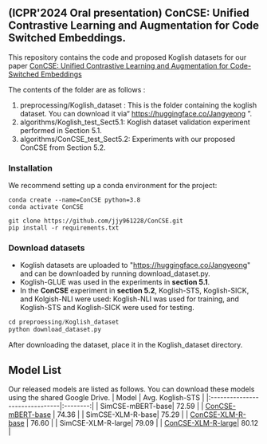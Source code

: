 ## (ICPR'2024 Oral presentation) ConCSE: Unified Contrastive Learning and Augmentation for Code Switched Embeddings.

This repository contains the code and proposed Koglish datasets for our paper [ConCSE: Unified Contrastive Learning and Augmentation for Code-Switched Embeddings](https://arxiv.org/abs/2409.00120)

The contents of the folder are as follows : 
1. preprocessing/Koglish_dataset : This is the folder containing the koglish dataset. You can download it via“ https://huggingface.co/Jangyeong ”.
2. algorithms/Koglish_test_Sect5.1: Koglish dataset validation experiment performed in Section 5.1.
3. algorithms/ConCSE_test_Sect5.2: Experiments with our proposed ConCSE from Section 5.2.

### Installation ### 
We recommend setting up a conda environment for the project:
```
conda create --name=ConCSE python=3.8
conda activate ConCSE

git clone https://github.com/jjy961228/ConCSE.git
pip install -r requirements.txt
```

### Download datasets ###
* Koglish datasets are uploaded to "https://huggingface.co/Jangyeong" and can be downloaded by running download_dataset.py.
* Koglish-GLUE was used in the experiments in **section 5.1**. 
* In the **ConCSE** experiment in **section 5.2**, Koglish-STS, Koglish-SICK, and Kolgish-NLI were used: Koglish-NLI was used for training, and Koglish-STS and Koglish-SICK were used for testing.
``` python
cd preproessing/Koglish_dataset
python download_dataset.py
```
After downloading the dataset, place it in the Koglish_dataset directory.

## Model List

Our released models are listed as follows. You can download these models using the shared Google Drive.
|              Model              | Avg. Koglish-STS |
|:-------------------------------|:--------:|
| SimCSE-mBERT-base|   72.59 |
| [ConCSE-mBERT-base](https://drive.google.com/drive/folders/1k3JDP4WfRkVTypaiL3L1RO1qeve2yvhF?usp=sharing) |   74.36 |
| SimCSE-XLM-R-base|   75.29 |
| [ConCSE-XLM-R-base](https://drive.google.com/drive/folders/1k3JDP4WfRkVTypaiL3L1RO1qeve2yvhF?usp=sharing) |   76.60 |
| SimCSE-XLM-R-large|   79.09 |
| [ConCSE-XLM-R-large](https://drive.google.com/drive/folders/1k3JDP4WfRkVTypaiL3L1RO1qeve2yvhF?usp=sharing)|   80.12 |
